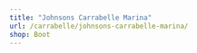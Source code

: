 ```yaml
---
title: "Johnsons Carrabelle Marina"
url: /carrabelle/johnsons-carrabelle-marina/
shop: Boot
---
```


